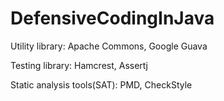 # DefensiveCodingInJava

Utility library:
Apache Commons,
Google Guava

Testing library:
Hamcrest,
Assertj

Static analysis tools(SAT):
PMD,
CheckStyle
